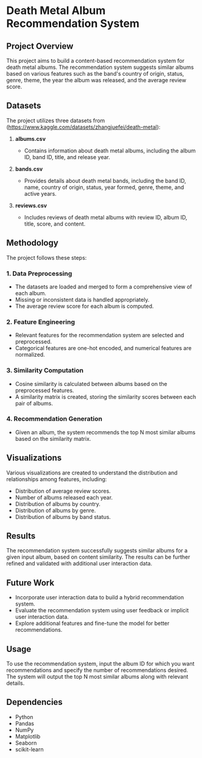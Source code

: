 # Death Metal Album Recommendation System

## Project Overview

This project aims to build a content-based recommendation system for death metal albums. The recommendation system suggests similar albums based on various features such as the band's country of origin, status, genre, theme, the year the album was released, and the average review score.

## Datasets

The project utilizes three datasets from (https://www.kaggle.com/datasets/zhangjuefei/death-metal):

1. **albums.csv**
   - Contains information about death metal albums, including the album ID, band ID, title, and release year.
   
2. **bands.csv**
   - Provides details about death metal bands, including the band ID, name, country of origin, status, year formed, genre, theme, and active years.
   
3. **reviews.csv**
   - Includes reviews of death metal albums with review ID, album ID, title, score, and content.

## Methodology

The project follows these steps:

### 1. Data Preprocessing
   - The datasets are loaded and merged to form a comprehensive view of each album.
   - Missing or inconsistent data is handled appropriately.
   - The average review score for each album is computed.

### 2. Feature Engineering
   - Relevant features for the recommendation system are selected and preprocessed.
   - Categorical features are one-hot encoded, and numerical features are normalized.

### 3. Similarity Computation
   - Cosine similarity is calculated between albums based on the preprocessed features.
   - A similarity matrix is created, storing the similarity scores between each pair of albums.

### 4. Recommendation Generation
   - Given an album, the system recommends the top N most similar albums based on the similarity matrix.

## Visualizations

Various visualizations are created to understand the distribution and relationships among features, including:
   - Distribution of average review scores.
   - Number of albums released each year.
   - Distribution of albums by country.
   - Distribution of albums by genre.
   - Distribution of albums by band status.

## Results

The recommendation system successfully suggests similar albums for a given input album, based on content similarity. The results can be further refined and validated with additional user interaction data.

## Future Work

- Incorporate user interaction data to build a hybrid recommendation system.
- Evaluate the recommendation system using user feedback or implicit user interaction data.
- Explore additional features and fine-tune the model for better recommendations.

## Usage

To use the recommendation system, input the album ID for which you want recommendations and specify the number of recommendations desired. The system will output the top N most similar albums along with relevant details.

## Dependencies

- Python
- Pandas
- NumPy
- Matplotlib
- Seaborn
- scikit-learn
